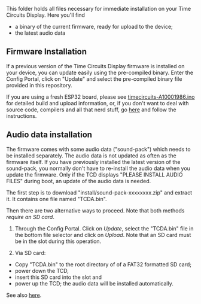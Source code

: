 This folder holds all files necessary for immediate installation on your Time Circuits Display. Here you'll find
- a binary of the current firmware, ready for upload to the device;
- the latest audio data

## Firmware Installation

If a previous version of the Time Circuits Display firmware is installed on your device, you can update easily using the pre-compiled binary. Enter the Config Portal, click on "Update" and select the pre-compiled binary file provided in this repository. 

If you are using a fresh ESP32 board, please see [timecircuits-A10001986.ino](https://github.com/realA10001986/Time-Circuits-Display/blob/main/timecircuits-A10001986/timecircuits-A10001986.ino) for detailed build and upload information, or, if you don't want to deal with source code, compilers and all that nerd stuff, go [here](https://install.out-a-ti.me) and follow the instructions.

## Audio data installation

The firmware comes with some audio data ("sound-pack") which needs to be installed separately. The audio data is not updated as often as the firmware itself. If you have previously installed the latest version of the sound-pack, you normally don't have to re-install the audio data when you update the firmware. Only if the TCD displays "PLEASE INSTALL AUDIO FILES" during boot, an update of the audio data is needed.

The first step is to download "install/sound-pack-xxxxxxxx.zip" and extract it. It contains one file named "TCDA.bin".

Then there are two alternative ways to proceed. Note that both methods *require an SD card*.

1) Through the Config Portal. Click on *Update*, select the "TCDA.bin" file in the bottom file selector and click on *Upload*. Note that an SD card must be in the slot during this operation.

2) Via SD card:
- Copy "TCDA.bin" to the root directory of of a FAT32 formatted SD card;
- power down the TCD,
- insert this SD card into the slot and 
- power up the TCD; the audio data will be installed automatically.

See also [here](https://github.com/CircuitSetup/Time-Circuits-Display/blob/main/README.md#audio-data-installation).
